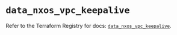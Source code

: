 # `data_nxos_vpc_keepalive`

Refer to the Terraform Registry for docs: [`data_nxos_vpc_keepalive`](https://registry.terraform.io/providers/ciscodevnet/nxos/0.5.10/docs/data-sources/vpc_keepalive).
